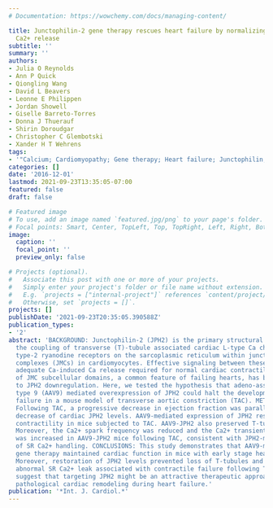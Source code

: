 ```yaml
---
# Documentation: https://wowchemy.com/docs/managing-content/

title: Junctophilin-2 gene therapy rescues heart failure by normalizing RyR2-mediated
  Ca2+ release
subtitle: ''
summary: ''
authors:
- Julia O Reynolds
- Ann P Quick
- Qiongling Wang
- David L Beavers
- Leonne E Philippen
- Jordan Showell
- Giselle Barreto-Torres
- Donna J Thuerauf
- Shirin Doroudgar
- Christopher C Glembotski
- Xander H T Wehrens
tags:
- '"Calcium; Cardiomyopathy; Gene therapy; Heart failure; Junctophilin; T-tubule"'
categories: []
date: '2016-12-01'
lastmod: 2021-09-23T13:35:05-07:00
featured: false
draft: false

# Featured image
# To use, add an image named `featured.jpg/png` to your page's folder.
# Focal points: Smart, Center, TopLeft, Top, TopRight, Left, Right, BottomLeft, Bottom, BottomRight.
image:
  caption: ''
  focal_point: ''
  preview_only: false

# Projects (optional).
#   Associate this post with one or more of your projects.
#   Simply enter your project's folder or file name without extension.
#   E.g. `projects = ["internal-project"]` references `content/project/deep-learning/index.md`.
#   Otherwise, set `projects = []`.
projects: []
publishDate: '2021-09-23T20:35:05.390588Z'
publication_types:
- '2'
abstract: 'BACKGROUND: Junctophilin-2 (JPH2) is the primary structural protein for
  the coupling of transverse (T)-tubule associated cardiac L-type Ca channels and
  type-2 ryanodine receptors on the sarcoplasmic reticulum within junctional membrane
  complexes (JMCs) in cardiomyocytes. Effective signaling between these channels ensures
  adequate Ca-induced Ca release required for normal cardiac contractility. Disruption
  of JMC subcellular domains, a common feature of failing hearts, has been attributed
  to JPH2 downregulation. Here, we tested the hypothesis that adeno-associated virus
  type 9 (AAV9) mediated overexpression of JPH2 could halt the development of heart
  failure in a mouse model of transverse aortic constriction (TAC). METHODS AND RESULTS:
  Following TAC, a progressive decrease in ejection fraction was paralleled by a progressive
  decrease of cardiac JPH2 levels. AAV9-mediated expression of JPH2 rescued cardiac
  contractility in mice subjected to TAC. AAV9-JPH2 also preserved T-tubule structure.
  Moreover, the Ca2+ spark frequency was reduced and the Ca2+ transient amplitude
  was increased in AAV9-JPH2 mice following TAC, consistent with JPH2-mediated normalization
  of SR Ca2+ handling. CONCLUSIONS: This study demonstrates that AAV9-mediated JPH2
  gene therapy maintained cardiac function in mice with early stage heart failure.
  Moreover, restoration of JPH2 levels prevented loss of T-tubules and suppressed
  abnormal SR Ca2+ leak associated with contractile failure following TAC. These findings
  suggest that targeting JPH2 might be an attractive therapeutic approach for treating
  pathological cardiac remodeling during heart failure.'
publication: '*Int. J. Cardiol.*'
---
```

